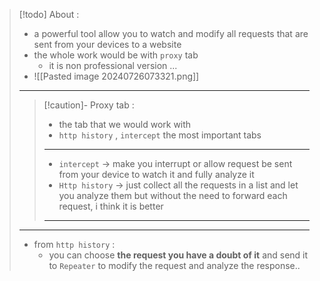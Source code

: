 
>[!todo] About :
>- a powerful tool allow you to watch and modify all requests that are sent from your devices to a website
>- the whole work would be with `proxy` tab
>	- it is non professional version ...
>- ![[Pasted image 20240726073321.png]]
>---
>>[!caution]- Proxy tab :
>>- the tab that we would work with
>>- `http history` , `intercept` the most important tabs
>>---
>>- `intercept` -> make you interrupt or allow request be sent from your device to watch it and fully analyze it
>>- `Http history` -> just collect all the requests in a list and let you analyze them but without the need to forward each request, i think it is better
>>---
>---
>- from `http history` :
>	- you can choose **the request you have a doubt of it** and send it to `Repeater` to modify the request and analyze the response..


